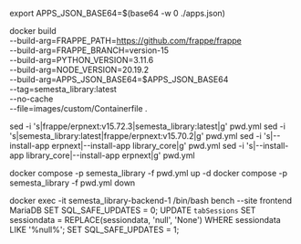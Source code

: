 export APPS_JSON_BASE64=$(base64 -w 0 ./apps.json)

docker build \
--build-arg=FRAPPE_PATH=https://github.com/frappe/frappe \
--build-arg=FRAPPE_BRANCH=version-15 \
--build-arg=PYTHON_VERSION=3.11.6 \
--build-arg=NODE_VERSION=20.19.2 \
--build-arg=APPS_JSON_BASE64=$APPS_JSON_BASE64 \
--tag=semesta_library:latest \
--no-cache \
--file=images/custom/Containerfile .

sed -i 's|frappe/erpnext:v15.72.3|semesta_library:latest|g' pwd.yml
sed -i 's|semesta_library:latest|frappe/erpnext:v15.70.2|g' pwd.yml
sed -i 's|--install-app erpnext|--install-app library_core|g' pwd.yml
sed -i 's|--install-app library_core|--install-app erpnext|g' pwd.yml

docker compose -p semesta_library -f pwd.yml up -d
docker compose -p semesta_library -f pwd.yml down

docker exec -it semesta_library-backend-1 /bin/bash
bench --site frontend MariaDB
SET SQL_SAFE_UPDATES = 0;
UPDATE `tabSessions` SET sessiondata = REPLACE(sessiondata, 'null', 'None') WHERE sessiondata LIKE '%null%';
SET SQL_SAFE_UPDATES = 1;
